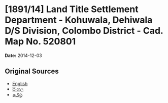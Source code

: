 # [1891/14] Land Title Settlement Department - Kohuwala, Dehiwala D/S Division, Colombo District - Cad. Map No. 520801

**Date:** 2014-12-03

## Original Sources

- [English](https://documents.gov.lk/view/extra-gazettes/2014/12/1891-14_E.pdf)
- [සිංහල](https://documents.gov.lk/view/extra-gazettes/2014/12/1891-14_S.pdf)
- [தமிழ்](https://documents.gov.lk/view/extra-gazettes/2014/12/1891-14_T.pdf)
